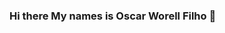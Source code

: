 ### Hi there My names is Oscar Worell Filho 👋

<!--
**Worell97/Worell97** is a ✨ _special_ ✨ repository because its `README.md` (this file) appears on your GitHub profile.

Here are some ideas to get you started:

- 🔭 I’m currently working with Delphi 10.1 on a project named SistemaEco
- 🌱 I’m currently learning web development(React, node.js, scss, typescript)
- 👯 I’m really want to collaborate on web projects because on my studies with web development I'm fell very excited when i saw the things that I can do on web.
-->
